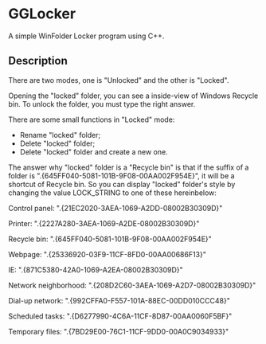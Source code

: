 # GGLocker
A simple WinFolder Locker program using C++.

## Description
There are two modes, one is "Unlocked" and the other is "Locked".

Opening the "locked" folder, you can see a inside-view of Windows Recycle bin. To unlock the folder, you must type the right answer.

There are some small functions in "Locked" mode:

- Rename "locked" folder;
- Delete "locked" folder;
- Delete "locked" folder and create a new one.

The answer why "locked" folder is a "Recycle bin" is that if the suffix of a folder is ".{645FF040-5081-101B-9F08-00AA002F954E}", it will be a shortcut of Recycle bin. So you can display "locked" folder's style by changing the value LOCK_STRING to one of these hereinbelow:

Control panel: ".{21EC2020-3AEA-1069-A2DD-08002B30309D}"

Printer: ".{2227A280-3AEA-1069-A2DE-08002B30309D}"

Recycle bin: ".{645FF040-5081-101B-9F08-00AA002F954E}"

Webpage: ".{25336920-03F9-11CF-8FD0-00AA00686F13}"

IE: ".{871C5380-42A0-1069-A2EA-08002B30309D}"

Network neighborhood: ".{208D2C60-3AEA-1069-A2D7-08002B30309D}"

Dial-up network: ".{992CFFA0-F557-101A-88EC-00DD010CCC48}"

Scheduled tasks: ".{D6277990-4C6A-11CF-8D87-00AA0060F5BF}"

Temporary files: ".{7BD29E00-76C1-11CF-9DD0-00A0C9034933}"
